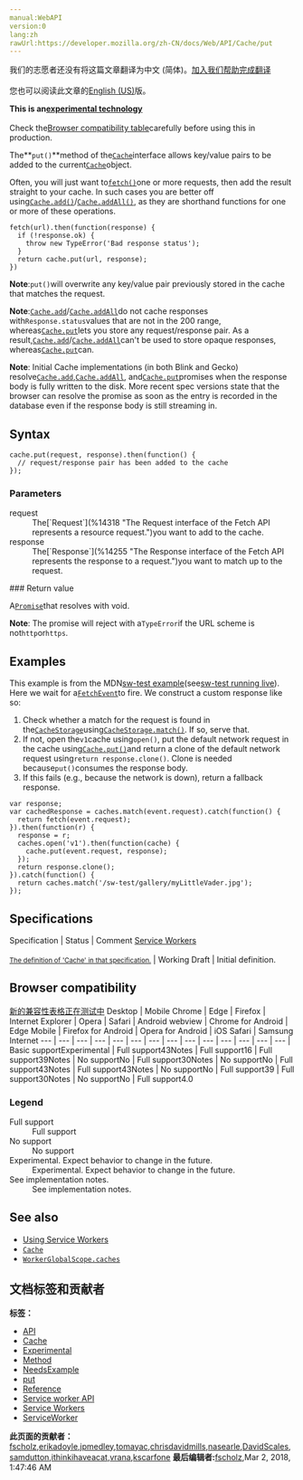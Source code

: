 ```yaml
---
manual:WebAPI
version:0
lang:zh
rawUrl:https://developer.mozilla.org/zh-CN/docs/Web/API/Cache/put
---
```




<bdi>我们的志愿者还没有将这篇文章翻译为<bdi>中文 (简体)</bdi>。[加入我们帮助完成翻译](%23525 "")<br></br>您也可以阅读此文章的[English (US)](%14312 "")版。</bdi>






**This is an[experimental technology](%3404 "")**<br></br>Check the[Browser compatibility table](%23526 "")carefully before using this in production.




The**`put()`**method of the[`Cache`](%14305 "The Cache interface provides a storage mechanism for Request / Response object pairs that are cached, for example as part of the ServiceWorker life cycle. Note that the Cache interface is exposed to windowed scopes as well as workers. You don't have to use it in conjunction with service workers, even though it is defined in the service worker spec.")interface allows key/value pairs to be added to the current[`Cache`](%14305 "The Cache interface provides a storage mechanism for Request / Response object pairs that are cached, for example as part of the ServiceWorker life cycle. Note that the Cache interface is exposed to windowed scopes as well as workers. You don't have to use it in conjunction with service workers, even though it is defined in the service worker spec.")object.



Often, you will just want to[`fetch()`](%23527 "The documentation about this has not yet been written; please consider contributing!")one or more requests, then add the result straight to your cache. In such cases you are better off using[`Cache.add()`](%14306 "The add() method of the Cache interface takes a URL, retrieves it, and adds the resulting response object to the given cache. ")/[`Cache.addAll()`](%14307 "The addAll() method of the Cache interface takes an array of URLs, retrieves them, and adds the resulting response objects to the given cache. The request objects created during retrieval become keys to the stored response operations. "), as they are shorthand functions for one or more of these operations.


```
fetch(url).then(function(response) {
  if (!response.ok) {
    throw new TypeError('Bad response status');
  }
  return cache.put(url, response);
})
```


**Note**:`put()`will overwrite any key/value pair previously stored in the cache that matches the request.




**Note**:[`Cache.add`](%14306 "The add() method of the Cache interface takes a URL, retrieves it, and adds the resulting response object to the given cache. ")/[`Cache.addAll`](%14307 "The addAll() method of the Cache interface takes an array of URLs, retrieves them, and adds the resulting response objects to the given cache. The request objects created during retrieval become keys to the stored response operations. ")do not cache responses with`Response.status`values that are not in the 200 range, whereas[`Cache.put`](%14312 "The put() method of the Cache interface allows key/value pairs to be added to the current Cache object.")lets you store any request/response pair. As a result,[`Cache.add`](%14306 "The add() method of the Cache interface takes a URL, retrieves it, and adds the resulting response object to the given cache. ")/[`Cache.addAll`](%14307 "The addAll() method of the Cache interface takes an array of URLs, retrieves them, and adds the resulting response objects to the given cache. The request objects created during retrieval become keys to the stored response operations. ")can&#39;t be used to store opaque responses, whereas[`Cache.put`](%14312 "The put() method of the Cache interface allows key/value pairs to be added to the current Cache object.")can.




**Note**: Initial Cache implementations (in both Blink and Gecko) resolve[`Cache.add`](%14306 "The add() method of the Cache interface takes a URL, retrieves it, and adds the resulting response object to the given cache. "),[`Cache.addAll`](%14307 "The addAll() method of the Cache interface takes an array of URLs, retrieves them, and adds the resulting response objects to the given cache. The request objects created during retrieval become keys to the stored response operations. "), and[`Cache.put`](%14312 "The put() method of the Cache interface allows key/value pairs to be added to the current Cache object.")promises when the response body is fully written to the disk. More recent spec versions state that the browser can resolve the promise as soon as the entry is recorded in the database even if the response body is still streaming in.



## Syntax<a name="Syntax"></a>

```
cache.put(request, response).then(function() {
  // request/response pair has been added to the cache
});

```

### Parameters<a name="Parameters"></a>
<dl><dt id=''>request</dt><dd>The[`Request`](%14318 "The Request interface of the Fetch API represents a resource request.")you want to add to the cache.</dd><dt id=''>response</dt><dd>The[`Response`](%14255 "The Response interface of the Fetch API represents the response to a request.")you want to match up to the request.</dd></dl>
### Return value<a name="Return_value"></a>


A[`Promise`](%4237 "The Promise object represents the eventual completion (or failure) of an asynchronous operation, and its resulting value.")that resolves with void.



**Note**: The promise will reject with a`TypeError`if the URL scheme is not`http`or`https`.



## Examples<a name="Examples"></a>


This example is from the MDN[sw-test example](%4722 "")(see[sw-test running live](%4723 "")). Here we wait for a[`FetchEvent`](%14342 "This is the event type for fetch events dispatched on the service worker global scope. It contains information about the fetch, including the request and how the receiver will treat the response. It provides the event.respondWith() method, which allows us to provide a response to this fetch.")to fire. We construct a custom response like so:


1. Check whether a match for the request is found in the[`CacheStorage`](%14313 "The CacheStorage interface represents the storage for Cache objects.")using[`CacheStorage.match()`](%14317 "The match() method of the CacheStorage interface (available globally as caches) checks if a given Request or url string is a key for a stored Response. This method returns a Promise for a Response, or undefined if no match is found."). If so, serve that.
1. If not, open the`v1`cache using`open()`, put the default network request in the cache using[`Cache.put()`](%14312 "The put() method of the Cache interface allows key/value pairs to be added to the current Cache object.")and return a clone of the default network request using`return response.clone()`. Clone is needed because`put()`consumes the response body.
1. If this fails (e.g., because the network is down), return a fallback response.

```
var response;
var cachedResponse = caches.match(event.request).catch(function() {
  return fetch(event.request);
}).then(function(r) {
  response = r;
  caches.open('v1').then(function(cache) {
    cache.put(event.request, response);
  });  
  return response.clone();
}).catch(function() {
  return caches.match('/sw-test/gallery/myLittleVader.jpg');
});
```

## Specifications<a name="Specifications"></a>
Specification | Status | Comment 
[Service Workers<br></br><small>The definition of &#39;Cache&#39; in that specification.</small>](%4700 "") | Working Draft | Initial definition. 


## Browser compatibility<a name="Browser_compatibility"></a>
[新的兼容性表格正在测试中<i></i>](%3360 "")
<abbr>Desktop<i></i></abbr> | <abbr>Mobile<i></i></abbr> 
<abbr>Chrome<i></i></abbr> | <abbr>Edge<i></i></abbr> | <abbr>Firefox<i></i></abbr> | <abbr>Internet Explorer<i></i></abbr> | <abbr>Opera<i></i></abbr> | <abbr>Safari<i></i></abbr> | <abbr>Android webview<i></i></abbr> | <abbr>Chrome for Android<i></i></abbr> | <abbr>Edge Mobile<i></i></abbr> | <abbr>Firefox for Android<i></i></abbr> | <abbr>Opera for Android<i></i></abbr> | <abbr>iOS Safari<i></i></abbr> | <abbr>Samsung Internet<i></i></abbr> 
 ---  |  ---  |  ---  |  ---  |  ---  |  ---  |  ---  |  ---  |  ---  |  ---  |  ---  |  ---  |  ---  |  ---  | 
Basic support<abbr>Experimental<i></i></abbr> | <abbr>Full support</abbr>43<abbr>Notes<i></i></abbr> | <abbr>Full support</abbr>16 | <abbr>Full support</abbr>39<abbr>Notes<i></i></abbr> | <abbr>No support</abbr>No | <abbr>Full support</abbr>30<abbr>Notes<i></i></abbr> | <abbr>No support</abbr>No | <abbr>Full support</abbr>43<abbr>Notes<i></i></abbr> | <abbr>Full support</abbr>43<abbr>Notes<i></i></abbr> | <abbr>No support</abbr>No | <abbr>Full support</abbr>39 | <abbr>Full support</abbr>30<abbr>Notes<i></i></abbr> | <abbr>No support</abbr>No | <abbr>Full support</abbr>4.0 


### Legend<a name="Legend"></a>
<dl><dt id=''><abbr>Full support</abbr></dt><dd>Full support</dd><dt id=''><abbr>No support</abbr></dt><dd>No support</dd><dt id=''><abbr>Experimental. Expect behavior to change in the future.<i></i></abbr></dt><dd>Experimental. Expect behavior to change in the future.</dd><dt id=''><abbr>See implementation notes.<i></i></abbr></dt><dd>See implementation notes.</dd></dl>

## See also<a name="See_also"></a>

* [Using Service Workers](%4703 "")
* [`Cache`](%14305 "The Cache interface provides a storage mechanism for Request / Response object pairs that are cached, for example as part of the ServiceWorker life cycle. Note that the Cache interface is exposed to windowed scopes as well as workers. You don't have to use it in conjunction with service workers, even though it is defined in the service worker spec.")
* [`WorkerGlobalScope.caches`](%23516 "The documentation about this has not yet been written; please consider contributing!")



## 文档标签和贡献者
**标签：**
* [API](%50 "")
* [Cache](%4707 "")
* [Experimental](%3379 "")
* [Method](%14476 "")
* [NeedsExample](%13047 "")
* [put](%23528 "")
* [Reference](%3381 "")
* [Service worker API](%4903 "")
* [Service Workers](%4709 "")
* [ServiceWorker](%4904 "")

**此页面的贡献者：**[fscholz](%60 ""),[erikadoyle](%3894 ""),[jpmedley](%3413 ""),[tomayac](%18937 ""),[chrisdavidmills](%3495 ""),[nasearle](%23529 ""),[DavidScales](%23530 ""),[samdutton](%23531 ""),[ithinkihaveacat](%23532 ""),[vrana](%11203 ""),[kscarfone](%3900 "")
**最后编辑者:**[fscholz](%60 ""),<time>Mar 2, 2018, 1:47:46 AM</time>


